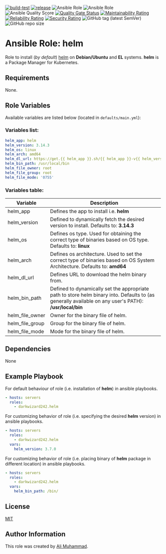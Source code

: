 [![build-test](https://github.com/darkwizard242/ansible-role-helm/workflows/build-and-test/badge.svg?branch=master)](https://github.com/darkwizard242/ansible-role-helm/actions?query=workflow%3Abuild-and-test) [![release](https://github.com/darkwizard242/ansible-role-helm/workflows/release/badge.svg)](https://github.com/darkwizard242/ansible-role-helm/actions?query=workflow%3Arelease) ![Ansible Role](https://img.shields.io/ansible/role/57160?color=dark%20green%20) ![Ansible Role](https://img.shields.io/ansible/role/d/57160?label=role%20downloads) ![Ansible Quality Score](https://img.shields.io/ansible/quality/57160?label=ansible%20quality%20score) [![Quality Gate Status](https://sonarcloud.io/api/project_badges/measure?project=ansible-role-helm&metric=alert_status)](https://sonarcloud.io/dashboard?id=ansible-role-helm) [![Maintainability Rating](https://sonarcloud.io/api/project_badges/measure?project=ansible-role-helm&metric=sqale_rating)](https://sonarcloud.io/dashboard?id=ansible-role-helm) [![Reliability Rating](https://sonarcloud.io/api/project_badges/measure?project=ansible-role-helm&metric=reliability_rating)](https://sonarcloud.io/dashboard?id=ansible-role-helm) [![Security Rating](https://sonarcloud.io/api/project_badges/measure?project=ansible-role-helm&metric=security_rating)](https://sonarcloud.io/dashboard?id=ansible-role-helm) ![GitHub tag (latest SemVer)](https://img.shields.io/github/tag/darkwizard242/ansible-role-helm?label=release) ![GitHub repo size](https://img.shields.io/github/repo-size/darkwizard242/ansible-role-helm?color=orange&style=flat-square)

# Ansible Role: helm

Role to install (_by default_) [helm](https://helm.sh/) on **Debian/Ubuntu** and **EL** systems. **helm** is a Package Manager for Kubernetes.

## Requirements

None.

## Role Variables

Available variables are listed below (located in `defaults/main.yml`):

### Variables list:

```yaml
helm_app: helm
helm_version: 3.14.3
helm_os: linux
helm_arch: amd64
helm_dl_url: https://get.{{ helm_app }}.sh/{{ helm_app }}-v{{ helm_version }}-{{ helm_os }}-{{ helm_arch }}.tar.gz
helm_bin_path: /usr/local/bin
helm_file_owner: root
helm_file_group: root
helm_file_mode: '0755'
```

### Variables table:

Variable        | Description
--------------- | ------------------------------------------------------------------------------------------------------------------------------------------------------
helm_app        | Defines the app to install i.e. **helm**
helm_version    | Defined to dynamically fetch the desired version to install. Defaults to: **3.14.3**
helm_os         | Defines os type. Used for obtaining the correct type of binaries based on OS type. Defaults to: **linux**
helm_arch       | Defines os architecture. Used to set the correct type of binaries based on OS System Architecture. Defaults to: **amd64**
helm_dl_url     | Defines URL to download the helm binary from.
helm_bin_path   | Defined to dynamically set the appropriate path to store helm binary into. Defaults to (as generally available on any user's PATH): **/usr/local/bin**
helm_file_owner | Owner for the binary file of helm.
helm_file_group | Group for the binary file of helm.
helm_file_mode  | Mode for the binary file of helm.

## Dependencies

None

## Example Playbook

For default behaviour of role (i.e. installation of **helm**) in ansible playbooks.

```yaml
- hosts: servers
  roles:
    - darkwizard242.helm
```

For customizing behavior of role (i.e. specifying the desired **helm** version) in ansible playbooks.

```yaml
- hosts: servers
  roles:
    - darkwizard242.helm
  vars:
    helm_version: 3.7.0
```

For customizing behavior of role (i.e. placing binary of **helm** package in different location) in ansible playbooks.

```yaml
- hosts: servers
  roles:
    - darkwizard242.helm
  vars:
    helm_bin_path: /bin/
```

## License

[MIT](https://github.com/darkwizard242/ansible-role-helm/blob/master/LICENSE)

## Author Information

This role was created by [Ali Muhammad](https://www.alimuhammad.dev/).
